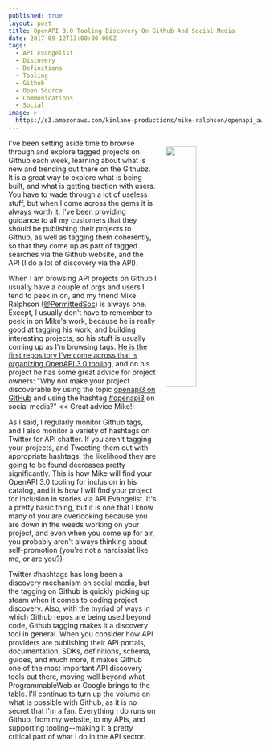 ```yaml
---
published: true
layout: post
title: OpenAPI 3.0 Tooling Discovery On Github And Social Media
date: 2017-09-12T13:00:00.000Z
tags:
  - API Evangelist
  - Discovery
  - Definitions
  - Tooling
  - Github
  - Open Source
  - Communications
  - Social
image: >-
  https://s3.amazonaws.com/kinlane-productions/mike-ralphson/openapi_awesome1.png
---
```

<p><a href="https://github.com/Mermade/awesome-openapi3"><img src="https://s3.amazonaws.com/kinlane-productions/mike-ralphson/openapi_awesome1.png" align="right" width="35%" style="padding: 15px;" /></a></p>I've been setting aside time to browse through and explore tagged projects on Github each week, learning about what is new and trending out there on the Githubz. It is a great way to explore what is being built, and what is getting traction with users. You have to wade through a lot of useless stuff, but when I come across the gems it is always worth it. I've been providing guidance to all my customers that they should be publishing their projects to Github, as well as tagging them coherently, so that they come up as part of tagged searches via the Github website, and the API (I do a lot of discovery via the API).

When I am browsing API projects on Github I usually have a couple of orgs and users I tend to peek in on, and my friend Mike Ralphson ([@PermittedSoc](https://twitter.com/PermittedSoc)) is always one. Except, I usually don't have to remember to peek in on Mike's work, because he is really good at tagging his work, and building interesting projects, so his stuff is usually coming up as I'm browsing tags. [He is the first repository I've come across that is organizing OpenAPI 3.0 tooling](https://github.com/Mermade/awesome-openapi3), and on his project he has some great advice for project owners: "Why not make your project discoverable by using the topic [openapi3 on GitHub](https://github.com/search?utf8=%E2%9C%93&q=topic%3Aopenapi3&type=Repositories&ref=advsearch&l=&l=) and using the hashtag [#openapi3](https://twitter.com/search?q=%23openapi3) on social media?" << Great advice Mike!!

As I said, I regularly monitor Github tags, and I also monitor a variety of hashtags on Twitter for API chatter. If you aren't tagging your projects, and Tweeting them out with appropriate hashtags, the likelihood they are going to be found decreases pretty significantly. This is how Mike will find your OpenAPI 3.0 tooling for inclusion in his catalog, and it is how I will find your project for inclusion in stories via API Evangelist. It's a pretty basic thing, but it is one that I know many of you are overlooking because you are down in the weeds working on your project, and even when you come up for air, you probably aren't always thinking about self-promotion (you're not a narcissist like me, or are you?)

Twitter #hashtags has long been a discovery mechanism on social media, but the tagging on Github is quickly picking up steam when it comes to coding project discovery. Also, with the myriad of ways in which Github repos are being used beyond code, Github tagging makes it a discovery tool in general. When you consider how API providers are publishing their API portals, documentation, SDKs, definitions, schema, guides, and much more, it makes Github one of the most important API discovery tools out there, moving well beyond what ProgrammableWeb or Google brings to the table. I'll continue to turn up the volume on what is possible with Github, as it is no secret that I'm a fan. Everything I do runs on Github, from my website, to my APIs, and supporting tooling--making it a pretty critical part of what I do in the API sector.